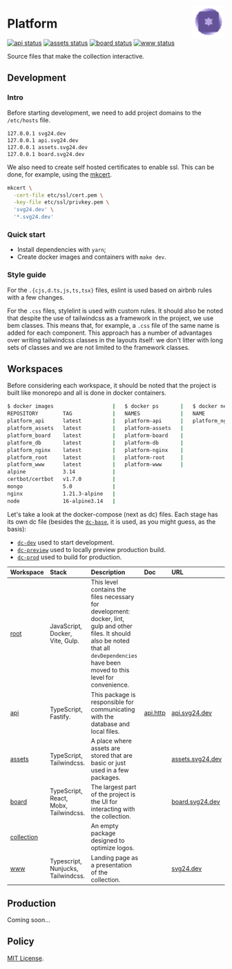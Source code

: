 <img
  align="right"
  width="75"
  height="75"
  alt="SVG24 logo"
  src="./packages/assets/src/images/logo.svg"
/>

# Platform

[![api status](https://github.com/svg24/platform/workflows/api/badge.svg)](https://github.com/svg24/platform/actions?query=workflow%3Aapi)
[![assets status](https://github.com/svg24/platform/workflows/assets/badge.svg)](https://github.com/svg24/platform/actions?query=workflow%3Aassets)
[![board status](https://github.com/svg24/platform/workflows/board/badge.svg)](https://github.com/svg24/platform/actions?query=workflow%3Aboard)
[![www status](https://github.com/svg24/platform/workflows/www/badge.svg)](https://github.com/svg24/platform/actions?query=workflow%3Awww)

Source files that make the collection interactive.

## Development

### Intro

Before starting development, we need to add project domains to the `/etc/hosts` file.

```
127.0.0.1 svg24.dev
127.0.0.1 api.svg24.dev
127.0.0.1 assets.svg24.dev
127.0.0.1 board.svg24.dev
```

We also need to create self hosted certificates to enable ssl. This can be done, for example, using the [mkcert](https://github.com/FiloSottile/mkcert).

```sh
mkcert \
  -cert-file etc/ssl/cert.pem \
  -key-file etc/ssl/privkey.pem \
  'svg24.dev' \
  '*.svg24.dev'
```

### Quick start

- Install dependencies with `yarn`;
- Create docker images and containers with `make dev`.

### Style guide

For the `.{cjs,d.ts,js,ts,tsx}` files, eslint is used based on airbnb rules with a few changes.

For the `.css` files, stylelint is used with custom rules. It should also be noted that despite the use of tailwindcss as a framework in the project, we use bem classes. This means that, for example, a `.css` file of the same name is added for each component. This approach has a number of advantages over writing tailwindcss classes in the layouts itself: we don't litter with long sets of classes and we are not limited to the framework classes.

## Workspaces

Before considering each workspace, it should be noted that the project is built like monorepo and all is done in docker containers.

```sh
$ docker images                   |   $ docker ps       |   $ docker network ls
REPOSITORY        TAG             |   NAMES             |   NAME
platform_api      latest          |   platform-api      |   platform_nginx
platform_assets   latest          |   platform-assets   |
platform_board    latest          |   platform-board    |
platform_db       latest          |   platform-db       |
platform_nginx    latest          |   platform-nginx    |
platform_root     latest          |   platform-root     |
platform_www      latest          |   platform-www      |
alpine            3.14            |
certbot/certbot   v1.7.0          |
mongo             5.0             |
nginx             1.21.3-alpine   |
node              16-alpine3.14   |
```

Let's take a look at the docker-compose (next as dc) files. Each stage has its own dc file (besides the [`dc-base`](./dc-base.yml), it is used, as you might guess, as the basis):

- [`dc-dev`](./dc-dev.yml) used to start development.
- [`dc-preview`](./dc-preview.yml) used to locally preview production build.
- [`dc-prod`](./dc-prod.yml) used to build for production.

| Workspace                                   | Stack                                 | Description                                                                                                                                                                                    | Doc                         | URL                                          |
| :------------------------------------------ | :------------------------------------ | :--------------------------------------------------------------------------------------------------------------------------------------------------------------------------------------------- | :-------------------------- | :------------------------------------------- |
| [root](./package.json)                      | JavaScript, Docker, Vite, Gulp.       | This level contains the files necessary for development: docker, lint, gulp and other files. It should also be noted that all `devDependencies` have been moved to this level for convenience. |
| [api](./packages/api/package.json)          | TypeScript, Fastify.                  | This package is responsible for communicating with the database and local files.                                                                                                               | [api.http](./docs/api.http) | [api.svg24.dev](https://api.svg24.dev)       |
| [assets](./packages/assets/package.json)    | TypeScript, Tailwindcss.              | A place where assets are stored that are basic or just used in a few packages.                                                                                                                 |                             | [assets.svg24.dev](https://assets.svg24.dev) |
| [board](./packages/board/package.json)      | TypeScript, React, Mobx, Tailwindcss. | The largest part of the project is the UI for interacting with the collection.                                                                                                                 |                             | [board.svg24.dev](https://board.svg24.dev)   |
| [collection](./packages/board/package.json) |                                       | An empty package designed to optimize logos.                                                                                                                                                   |
| [www](./packages/www/package.json)          | Typescript, Nunjucks, Tailwindcss.    | Landing page as a presentation of the collection.                                                                                                                                              |                             | [svg24.dev](https://www.svg24.dev)           |

## Production

Coming soon...

## Policy

[MIT License](./LICENSE).
